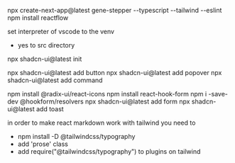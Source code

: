 npx create-next-app@latest gene-stepper --typescript --tailwind --eslint
npm install reactflow

set interpreter of vscode to the venv

- yes to src directory

npx shadcn-ui@latest init

npx shadcn-ui@latest add button
npx shadcn-ui@latest add popover
npx shadcn-ui@latest add command

npm install @radix-ui/react-icons
npm install react-hook-form
npm i -save-dev @hookform/resolvers
npx shadcn-ui@latest add form
npx shadcn-ui@latest add toast

in order to make react markdown work with tailwind you need to

- npm install -D @tailwindcss/typography
- add 'prose' class
- add require("@tailwindcss/typography") to plugins on tailwind
